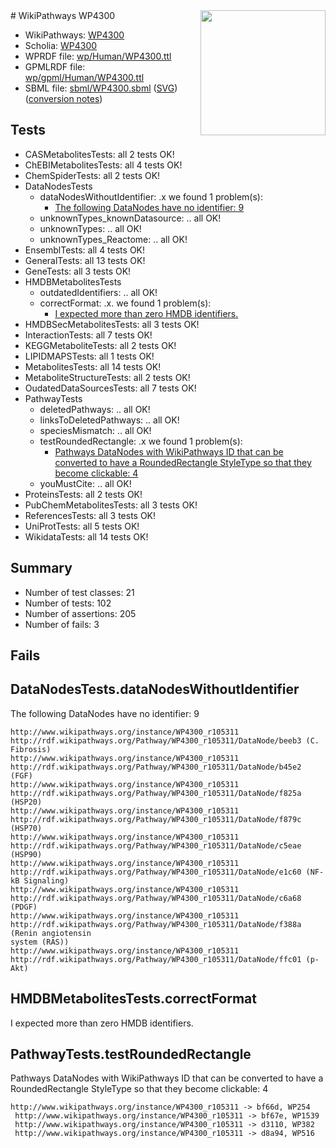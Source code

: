 <img style="float: right; width: 200px" src="../logo.png" />
# WikiPathways WP4300

* WikiPathways: [WP4300](https://identifiers.org/wikipathways:WP4300)
* Scholia: [WP4300](https://scholia.toolforge.org/wikipathways/WP4300)
* WPRDF file: [wp/Human/WP4300.ttl](../wp/Human/WP4300.ttl)
* GPMLRDF file: [wp/gpml/Human/WP4300.ttl](../wp/gpml/Human/WP4300.ttl)
* SBML file: [sbml/WP4300.sbml](../sbml/WP4300.sbml) ([SVG](../sbml/WP4300.svg)) ([conversion notes](../sbml/WP4300.txt))

## Tests
* CASMetabolitesTests: all 2 tests OK!
* ChEBIMetabolitesTests: all 4 tests OK!
* ChemSpiderTests: all 2 tests OK!
* DataNodesTests
    * dataNodesWithoutIdentifier: .x we found 1 problem(s):
        * [The following DataNodes have no identifier: 9](#d2d32fa8)
    * unknownTypes_knownDatasource: .. all OK!
    * unknownTypes: .. all OK!
    * unknownTypes_Reactome: .. all OK!
* EnsemblTests: all 4 tests OK!
* GeneralTests: all 13 tests OK!
* GeneTests: all 3 tests OK!
* HMDBMetabolitesTests
    * outdatedIdentifiers: .. all OK!
    * correctFormat: .x. we found 1 problem(s):
        * [I expected more than zero HMDB identifiers.](#ad154c1e)
* HMDBSecMetabolitesTests: all 3 tests OK!
* InteractionTests: all 7 tests OK!
* KEGGMetaboliteTests: all 2 tests OK!
* LIPIDMAPSTests: all 1 tests OK!
* MetabolitesTests: all 14 tests OK!
* MetaboliteStructureTests: all 2 tests OK!
* OudatedDataSourcesTests: all 7 tests OK!
* PathwayTests
    * deletedPathways: .. all OK!
    * linksToDeletedPathways: .. all OK!
    * speciesMismatch: .. all OK!
    * testRoundedRectangle: .x we found 1 problem(s):
        * [Pathways DataNodes with WikiPathways ID that can be converted to have a RoundedRectangle StyleType so that they become clickable: 4](#9fbad3ce)
    * youMustCite: .. all OK!
* ProteinsTests: all 2 tests OK!
* PubChemMetabolitesTests: all 3 tests OK!
* ReferencesTests: all 3 tests OK!
* UniProtTests: all 5 tests OK!
* WikidataTests: all 14 tests OK!


## Summary

* Number of test classes: 21
* Number of tests: 102
* Number of assertions: 205
* Number of fails: 3

## Fails

<a name="d2d32fa8" />

## DataNodesTests.dataNodesWithoutIdentifier

The following DataNodes have no identifier: 9
```
http://www.wikipathways.org/instance/WP4300_r105311 http://rdf.wikipathways.org/Pathway/WP4300_r105311/DataNode/beeb3 (C. Fibrosis)
http://www.wikipathways.org/instance/WP4300_r105311 http://rdf.wikipathways.org/Pathway/WP4300_r105311/DataNode/b45e2 (FGF)
http://www.wikipathways.org/instance/WP4300_r105311 http://rdf.wikipathways.org/Pathway/WP4300_r105311/DataNode/f825a (HSP20)
http://www.wikipathways.org/instance/WP4300_r105311 http://rdf.wikipathways.org/Pathway/WP4300_r105311/DataNode/f879c (HSP70)
http://www.wikipathways.org/instance/WP4300_r105311 http://rdf.wikipathways.org/Pathway/WP4300_r105311/DataNode/c5eae (HSP90)
http://www.wikipathways.org/instance/WP4300_r105311 http://rdf.wikipathways.org/Pathway/WP4300_r105311/DataNode/e1c60 (NF-kB Signaling)
http://www.wikipathways.org/instance/WP4300_r105311 http://rdf.wikipathways.org/Pathway/WP4300_r105311/DataNode/c6a68 (PDGF)
http://www.wikipathways.org/instance/WP4300_r105311 http://rdf.wikipathways.org/Pathway/WP4300_r105311/DataNode/f388a (Renin angiotensin
system (RAS))
http://www.wikipathways.org/instance/WP4300_r105311 http://rdf.wikipathways.org/Pathway/WP4300_r105311/DataNode/ffc01 (p-Akt)
```

<a name="ad154c1e" />

## HMDBMetabolitesTests.correctFormat

I expected more than zero HMDB identifiers.
<a name="9fbad3ce" />

## PathwayTests.testRoundedRectangle

Pathways DataNodes with WikiPathways ID that can be converted to have a RoundedRectangle StyleType so that they become clickable: 4
```
http://www.wikipathways.org/instance/WP4300_r105311 -> bf66d, WP254
 http://www.wikipathways.org/instance/WP4300_r105311 -> bf67e, WP1539
 http://www.wikipathways.org/instance/WP4300_r105311 -> d3110, WP382
 http://www.wikipathways.org/instance/WP4300_r105311 -> d8a94, WP516
 ```

